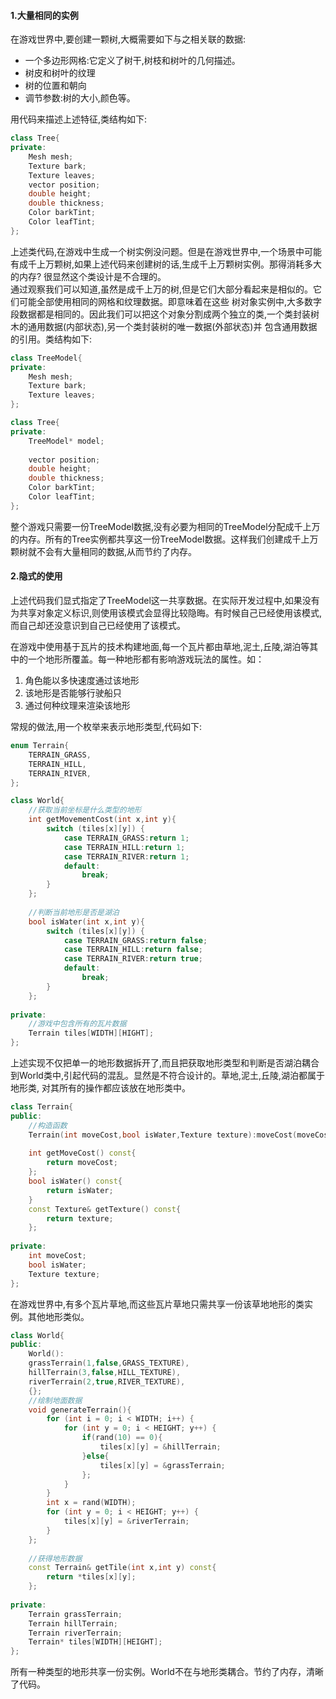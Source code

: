 #### 1.大量相同的实例
在游戏世界中,要创建一颗树,大概需要如下与之相关联的数据:    
- 一个多边形网格:它定义了树干,树枝和树叶的几何描述。
- 树皮和树叶的纹理
- 树的位置和朝向
- 调节参数:树的大小,颜色等。  

用代码来描述上述特征,类结构如下:
```cpp
class Tree{
private:
    Mesh mesh;
    Texture bark;
    Texture leaves;
    vector position;
    double height;
    double thickness;
    Color barkTint;
    Color leafTint;
};
```
上述类代码,在游戏中生成一个树实例没问题。但是在游戏世界中,一个场景中可能有成千上万颗树,如果上述代码来创建树的话,生成千上万颗树实例。那得消耗多大的内存?
很显然这个类设计是不合理的。  
通过观察我们可以知道,虽然是成千上万的树,但是它们大部分看起来是相似的。它们可能全部使用相同的网格和纹理数据。即意味着在这些
树对象实例中,大多数字段数据都是相同的。因此我们可以把这个对象分割成两个独立的类,一个类封装树木的通用数据(内部状态),另一个类封装树的唯一数据(外部状态)并
包含通用数据的引用。类结构如下:
```cpp
class TreeModel{
private:
    Mesh mesh;
    Texture bark;
    Texture leaves;
};

class Tree{
private:
    TreeModel* model;
    
    vector position;
    double height;
    double thickness;
    Color barkTint;
    Color leafTint;
};
```

整个游戏只需要一份TreeModel数据,没有必要为相同的TreeModel分配成千上万的内存。所有的Tree实例都共享这一份TreeModel数据。这样我们创建成千上万颗树就不会有大量相同的数据,从而节约了内存。  

#### 2.隐式的使用
上述代码我们显式指定了TreeModel这一共享数据。在实际开发过程中,如果没有为共享对象定义标识,则使用该模式会显得比较隐晦。有时候自己已经使用该模式,而自己却还没意识到自己已经使用了该模式。 

在游戏中使用基于瓦片的技术构建地面,每一个瓦片都由草地,泥土,丘陵,湖泊等其中的一个地形所覆盖。每一种地形都有影响游戏玩法的属性。如：
1. 角色能以多快速度通过该地形
2. 该地形是否能够行驶船只
3. 通过何种纹理来渲染该地形

常规的做法,用一个枚举来表示地形类型,代码如下:
```cpp
enum Terrain{
    TERRAIN_GRASS,
    TERRAIN_HILL,
    TERRAIN_RIVER,
};

class World{
    //获取当前坐标是什么类型的地形
    int getMovementCost(int x,int y){
        switch (tiles[x][y]) {
            case TERRAIN_GRASS:return 1;
            case TERRAIN_HILL:return 1;
            case TERRAIN_RIVER:return 1;
            default:
                break;
        }
    };
    
    //判断当前地形是否是湖泊
    bool isWater(int x,int y){
        switch (tiles[x][y]) {
            case TERRAIN_GRASS:return false;
            case TERRAIN_HILL:return false;
            case TERRAIN_RIVER:return true;
            default:
                break;
        }
    };
    
private:
    //游戏中包含所有的瓦片数据
    Terrain tiles[WIDTH][HIGHT];
};
```
上述实现不仅把单一的地形数据拆开了,而且把获取地形类型和判断是否湖泊耦合到World类中,引起代码的混乱。显然是不符合设计的。草地,泥土,丘陵,湖泊都属于地形类,
对其所有的操作都应该放在地形类中。
```cpp
class Terrain{
public:
    //构造函数
    Terrain(int moveCost,bool isWater,Texture texture):moveCost(moveCost),isWater(isWater),texture(texture){};
    
    int getMoveCost() const{
        return moveCost;
    };
    bool isWater() const{
        return isWater;
    }
    const Texture& getTexture() const{
        return texture;
    };
    
private:
    int moveCost;
    bool isWater;
    Texture texture;
};
```
在游戏世界中,有多个瓦片草地,而这些瓦片草地只需共享一份该草地地形的类实例。其他地形类似。
```cpp
class World{
public:
    World():
    grassTerrain(1,false,GRASS_TEXTURE),
    hillTerrain(3,false,HILL_TEXTURE),
    riverTerrain(2,true,RIVER_TEXTURE),
    {};
    //绘制地面数据
    void generateTerrain(){
        for (int i = 0; i < WIDTH; i++) {
            for (int y = 0; i < HEIGHT; y++) {
                if(rand(10) == 0){
                    tiles[x][y] = &hillTerrain;
                }else{
                    tiles[x][y] = &grassTerrain;
                };
            }
        }
        int x = rand(WIDTH);
        for (int y = 0; i < HEIGHT; y++) {
            tiles[x][y] = &riverTerrain;
        }
    };
    
    //获得地形数据
    const Terrain& getTile(int x,int y) const{
        return *tiles[x][y];
    };
    
private:
    Terrain grassTerrain;
    Terrain hillTerrain;
    Terrain riverTerrain;
    Terrain* tiles[WIDTH][HEIGHT];
};
```
所有一种类型的地形共享一份实例。World不在与地形类耦合。节约了内存，清晰了代码。









